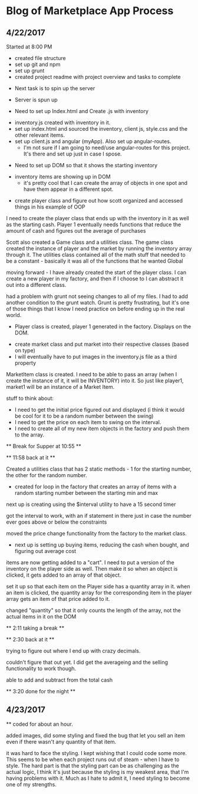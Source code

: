 # Blog of Marketplace App Process

## 4/22/2017

Started at 8:00 PM

* created file structure
* set up git and npm
* set up grunt
* created project readme with project overview and tasks to complete

- Next task is to spin up the server
* Server is spun up

- Need to set up Index.html and Create .js with inventory
* inventory.js created with inventory in it.
* set up index.html and sourced the inventory, client js, style.css and the other relevant items.
* set up client.js and angular (myApp).  Also set up angular-routes.
  * I'm not sure if I am going to need/use angular-routes for this project.  It's
    there and set up just in case I spose.

- Need to set up DOM so that it shows the starting inventory
* inventory items are showing up in DOM
  * it's pretty cool that I can create the array of objects in one spot and have them appear in a different spot.

- create player class and figure out how scott organized and accessed things in his example of OOP

I need to create the player class that ends up with the inventory in it as well as
the starting cash.  Player 1 eventually needs functions that reduce the amount of cash and
figures out the average of purchases

Scott also created a Game class and a utilities class.  The game class created the instance of player
and the market by running the inventory array through it.  The utilities class contained all of the
math stuff that needed to be a constant - basically it was all of the functions that he wanted Global

moving forward - I have already created the start of the player class.  I can create a new player in
my factory, and then if I choose to I can abstract it out into a different class.

had a problem with grunt not seeing changes to all of my files.  I had to add another condition to
the grunt watch.  Grunt is pretty frustrating, but it's one of those things that I know I need
practice on before ending up in the real world.

* Player class is created, player 1 generated in the factory.  Displays on the DOM.

- create market class and put market into their respective classes (based on type)
- I will eventually have to put images in the inventory.js file as a third property

MarketItem class is created.  I need to be able to pass an array (when I create the instance of it,
  it will be INVENTORY) into it.  So just like player1, market1 will be an instance of a Market Item.

stuff to think about:
- I need to get the initial price figured out and displayed (i think it would be cool for it to be
  a random number between the swing)
- I need to get the price on each item to swing on the interval.
- I need to create all of my new item objects in the factory and push them to the array.

** Break for Supper at 10:55 **

** 11:58 back at it **

Created a utilities class that has 2 static methods - 1 for the starting number, the other for the random number.

* created for loop in the factory that creates an array of items with a random starting number between the starting min and max

next up is creating using the $interval utility to have a 15 second timer

got the interval to work, with an if statement in there just in case the number ever goes above or below the constraints

moved the price change functionality from the factory to the market class.

- next up is setting up buying items, reducing the cash when bought, and figuring out average cost

items are now getting added to a "cart".  I need to put a version of the inventory on the player side as well.
Then make it so when an object is clicked, it gets added to an array of that object.

set it up so that each item on the Player side has a quantity array in it.  when
an item is clicked, the quantity array for the corresponding item in the player array
gets an item of that price added to it.  

changed "quantity" so that it only counts the length of the array, not the actual items in it on the DOM

** 2:11 taking a break **

** 2:30 back at it **

trying to figure out where I end up with crazy decimals.

couldn't figure that out yet.  I did get the averageing and the selling functionality to work though.

able to add and subtract from the total cash

** 3:20 done for the night **

## 4/23/2017

** coded for about an hour.

added images, did some styling and fixed the bug that let you sell an item even
if there wasn't any quantity of that item.

it was hard to face the styling.  I kept wishing that I could code some more.
This seems to be when each project runs out of steam - when I have to style.
The hard part is that the styling part can be as challenging as the actual logic,
I think it's just because the styling is my weakest area, that I'm having problems
with it.  Much as I hate to admit it, I need styling to become one of my strengths.
